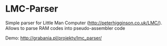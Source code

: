 # LMC-Parser
Simple parser for Little Man Computer (http://peterhigginson.co.uk/LMC/). Allows to parse RAM codes into pseudo-assembler code 

Demo:
http://grabania.pl/projekty/lmc_parser/
